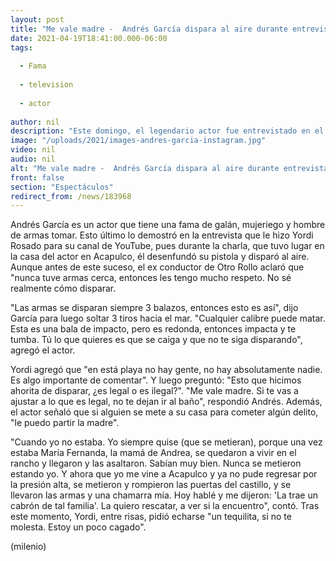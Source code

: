 ```yaml
---
layout: post
title: "Me vale madre -  Andrés García dispara al aire durante entrevista con Yordi Rosado"
date: 2021-04-19T18:41:00.000-06:00
tags:
  
  - Fama
  
  - television
  
  - actor
  
author: nil
description: "Este domingo, el legendario actor fue entrevistado en el programa en YouTube de Yordi Rosado. "
image: "/uploads/2021/images-andres-garcia-instagram.jpg"
video: nil
audio: nil
alt: "Me vale madre -  Andrés García dispara al aire durante entrevista con Yordi Rosado"
front: false
section: "Espectáculos"
redirect_from: /news/183968
---
```


Andrés García es un actor que tiene una fama de galán, mujeriego y hombre de armas tomar. Esto último lo demostró en la entrevista que le hizo Yordi Rosado para su canal de YouTube, pues durante la charla, que tuvo lugar en la casa del actor en Acapulco, él desenfundó su pistola y disparó al aire. Aunque antes de este suceso, el ex conductor de Otro Rollo aclaró que "nunca tuve armas cerca, entonces les tengo mucho respeto. No sé realmente cómo disparar.

"Las armas se disparan siempre 3 balazos, entonces esto es así", dijo García para luego soltar 3 tiros hacia el mar. "Cualquier calibre puede matar. Esta es una bala de impacto, pero es redonda, entonces impacta y te tumba. Tú lo que quieres es que se caiga y que no te siga disparando", agregó el actor.

Yordi agregó que "en está playa no hay gente, no hay absolutamente nadie. Es algo importante de comentar". Y luego preguntó: "Esto que hicimos ahorita de disparar, ¿es legal o es ilegal?". "Me vale madre. Si te vas a ajustar a lo que es legal, no te dejan ir al baño", respondió Andrés. Además, el actor señaló que si alguien se mete a su casa para cometer algún delito, "le puedo partir la madre". 

"Cuando yo no estaba. Yo siempre quise (que se metieran), porque una vez estaba María Fernanda, la mamá de Andrea, se quedaron a vivir en el rancho y llegaron y las asaltaron. Sabían muy bien. Nunca se metieron estando yo. Y ahora que yo me vine a Acapulco y ya no pude regresar por la presión alta, se metieron y rompieron las puertas del castillo, y se llevaron las armas y una chamarra mía. Hoy hablé y me dijeron: 'La trae un cabrón de tal familia'. La quiero rescatar, a ver si la encuentro", contó. Tras este momento, Yordi, entre risas, pidió echarse "un tequilita, si no te molesta. Estoy un poco cagado".

(milenio)